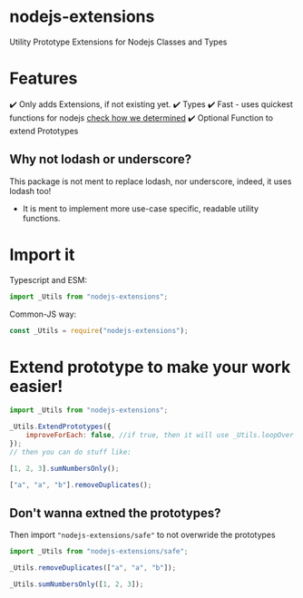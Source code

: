 # nodejs-extensions
Utility Prototype Extensions for Nodejs Classes and Types

# Features
✔️ Only adds Extensions, if not existing yet.
✔️ Types
✔️ Fast - uses quickest functions for nodejs [check how we determined](https://github.com/Tomato6966/nodejs-extensions/blob/main/doc/fastestLoop.md)
✔️ Optional Function to extend Prototypes


## Why not lodash or underscore?

This package is not ment to replace lodash, nor underscore, indeed, it uses lodash too!
 - It is ment to implement more use-case specific, readable utility functions.

# Import it

Typescript and ESM:

```js
import _Utils from "nodejs-extensions";
```

Common-JS way:

```js
const _Utils = require("nodejs-extensions");
```

# Extend prototype to make your work easier!

```js
import _Utils from "nodejs-extensions";

_Utils.ExtendPrototypes({
    improveForEach: false, //if true, then it will use _Utils.loopOver instead of Array.forEach and overwride it 
});
// then you can do stuff like:

[1, 2, 3].sumNumbersOnly();

["a", "a", "b"].removeDuplicates();
```

## Don't wanna extned the prototypes?

Then import `"nodejs-extensions/safe"` to not overwride the prototypes

```js
import _Utils from "nodejs-extensions/safe";

_Utils.removeDuplicates(["a", "a", "b"]);

_Utils.sumNumbersOnly([1, 2, 3]);
```